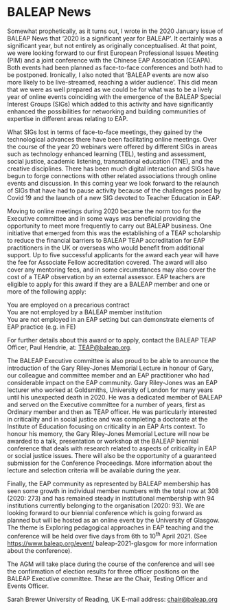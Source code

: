 # BALEAP News

Somewhat prophetically, as it turns out, I wrote in the 2020 January issue of BALEAP News that ‘2020 is a significant year for BALEAP’. It certainly was a significant year, but not entirely as originally conceptualised. At that point, we were looking forward to our first European Professional Issues Meeting (PIM) and a joint conference with the Chinese EAP Association (CEAPA). Both events had been planned as face-to-face conferences and both had to be postponed. Ironically, I also noted that ‘BALEAP events are now also more likely to be live-streamed, reaching a wider audience’. This did mean that we were as well prepared as we could be for what was to be a lively year of online events coinciding with the emergence of the BALEAP Special Interest Groups (SIGs) which added to this activity and have significantly enhanced the possibilities for networking and building communities of expertise in different areas relating to EAP.

What SIGs lost in terms of face-to-face meetings, they gained by the technological advances there have been facilitating online meetings. Over the course of the year 20 webinars were offered by different SIGs in areas such as technology enhanced learning (TEL), testing and assessment, social justice, academic listening, transnational education (TNE), and the creative disciplines. There has been much digital interaction and SIGs have begun to forge connections with other related associations through online events and discussion. In this coming year we look forward to the relaunch of SIGs that have had to pause activity because of the challenges posed by Covid 19 and the launch of a new SIG devoted to Teacher Education in EAP.

Moving to online meetings during 2020 became the norm too for the Executive committee and in some ways was beneficial providing the opportunity to meet more frequently to carry out BALEAP business. One initiative that emerged from this was the establishing of a TEAP scholarship to reduce the financial barriers to BALEAP TEAP accreditation for EAP practitioners in the UK or overseas who would benefit from additional support. Up to five successful applicants for the award each year will have the fee for Associate Fellow accreditation covered. The award will also cover any mentoring fees, and in some circumstances may also cover the cost of a TEAP observation by an external assessor. EAP teachers are eligible to apply for this award if they are a BALEAP member and one or more of the following apply:

You are employed on a precarious contract   
You are not employed by a BALEAP member institution   
You are not employed in an EAP setting but can demonstrate elements of EAP practice (e.g. in FE)

For further details about this award or to apply, contact the BALEAP TEAP Officer, Paul Hendrie, at: TEAP@baleap.org.

The BALEAP Executive committee is also proud to be able to announce the introduction of the Gary Riley-Jones Memorial Lecture in honour of Gary, our colleague and committee member and an EAP practitioner who had considerable impact on the EAP community. Gary Riley-Jones was an EAP lecturer who worked at Goldsmiths, University of London for many years until his unexpected death in 2020. He was a dedicated member of BALEAP and served on the Executive committee for a number of years, first as Ordinary member and then as TEAP officer. He was particularly interested in criticality and in social justice and was completing a doctorate at the Institute of Education focusing on criticality in an EAP Arts context. To honour his memory, the Gary Riley-Jones Memorial Lecture will now be awarded to a talk, presentation or workshop at the BALEAP biennial conference that deals with research related to aspects of criticality in EAP or social justice issues. There will also be the opportunity of a guaranteed submission for the Conference Proceedings. More information about the lecture and selection criteria will be available during the year.

Finally, the EAP community as represented by BALEAP membership has seen some growth in individual member numbers with the total now at 308 (2020: 273) and has remained steady in institutional membership with 94 institutions currently belonging to the organisation (2020: 93). We are looking forward to our biennial conference which is going forward as planned but will be hosted as an online event by the University of Glasgow. The theme is Exploring pedagogical approaches in EAP teaching and the conference will be held over five days from 6th to $1 0 ^ { \mathrm { t h } }$ April 2021. (See https://www.baleap.org/event/ baleap-2021-glasgow for more information about the conference).

The AGM will take place during the course of the conference and will see the confirmation of election results for three officer positions on the BALEAP Executive committee. These are the Chair, Testing Officer and Events Officer.

Sarah Brewer University of Reading, UK E-mail address: chair@baleap.org